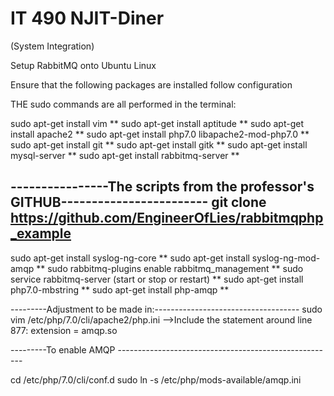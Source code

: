 # IT 490 NJIT-Diner
(System Integration)


Setup RabbitMQ onto Ubuntu Linux

Ensure that the following packages are installed follow configuration 

THE sudo commands are all performed in the terminal:

sudo apt-get install vim **
sudo apt-get install aptitude **
sudo apt-get install apache2 **
sudo apt-get install php7.0 libapache2-mod-php7.0 **
sudo apt-get install git **
sudo apt-get install gitk **
sudo apt-get install mysql-server **
sudo apt-get install rabbitmq-server **


----------------The scripts from the professor's GITHUB------------------------
git clone https://github.com/EngineerOfLies/rabbitmqphp_example
------------------------------------------------------------------------------

sudo apt-get install syslog-ng-core **
sudo apt-get install syslog-ng-mod-amqp **
sudo rabbitmq-plugins enable rabbitmq_management **
sudo service rabbitmq-server (start or stop or restart) ** 
sudo apt-get install php7.0-mbstring **
sudo apt-get install php-amqp **

---------Adjustment to be made in:------------------------------------
sudo vim /etc/php/7.0/cli/apache2/php.ini
-->Include the statement around line 877: extension = amqp.so

---------To enable AMQP ------------------------------------------------------

cd /etc/php/7.0/cli/conf.d
sudo ln -s /etc/php/mods-available/amqp.ini

